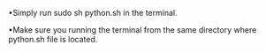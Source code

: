 •Simply run sudo sh python.sh in the terminal.

•Make sure you running the terminal from the same directory where python.sh file is located.

